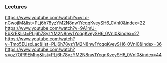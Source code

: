 
### Lectures
https://www.youtube.com/watch?v=vLc-nCwojIM&list=PLj6h78yzYM2N8nw1YcqqKveySH6_0VnI0&index=22
https://www.youtube.com/watch?v=9A1mU-EbXrE&list=PLj6h78yzYM2N8nw1YcqqKveySH6_0VnI0&index=27
https://www.youtube.com/watch?v=Tmo5EUsxLac&list=PLj6h78yzYM2N8nw1YcqqKveySH6_0VnI0&index=36
https://www.youtube.com/watch?v=oz7OPl9EMhg&list=PLj6h78yzYM2N8nw1YcqqKveySH6_0VnI0&index=44
